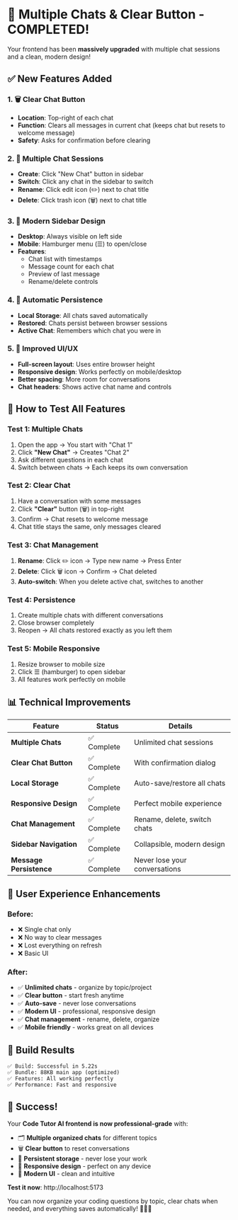 # 🚀 **Multiple Chats & Clear Button - COMPLETED!**

Your frontend has been **massively upgraded** with multiple chat sessions and a clean, modern design!

## ✅ **New Features Added**

### 1. **🗑️ Clear Chat Button** 
- **Location**: Top-right of each chat
- **Function**: Clears all messages in current chat (keeps chat but resets to welcome message)
- **Safety**: Asks for confirmation before clearing

### 2. **💬 Multiple Chat Sessions**
- **Create**: Click "New Chat" button in sidebar
- **Switch**: Click any chat in the sidebar to switch
- **Rename**: Click edit icon (✏️) next to chat title
- **Delete**: Click trash icon (🗑️) next to chat title

### 3. **📱 Modern Sidebar Design**
- **Desktop**: Always visible on left side
- **Mobile**: Hamburger menu (☰) to open/close
- **Features**:
  - Chat list with timestamps
  - Message count for each chat
  - Preview of last message
  - Rename/delete controls

### 4. **💾 Automatic Persistence**
- **Local Storage**: All chats saved automatically
- **Restored**: Chats persist between browser sessions
- **Active Chat**: Remembers which chat you were in

### 5. **🎨 Improved UI/UX**
- **Full-screen layout**: Uses entire browser height
- **Responsive design**: Works perfectly on mobile/desktop
- **Better spacing**: More room for conversations
- **Chat headers**: Shows active chat name and controls

## 🧪 **How to Test All Features**

### **Test 1: Multiple Chats**
1. Open the app → You start with "Chat 1"
2. Click **"New Chat"** → Creates "Chat 2"
3. Ask different questions in each chat
4. Switch between chats → Each keeps its own conversation

### **Test 2: Clear Chat**
1. Have a conversation with some messages
2. Click **"Clear"** button (🗑️) in top-right
3. Confirm → Chat resets to welcome message
4. Chat title stays the same, only messages cleared

### **Test 3: Chat Management**
1. **Rename**: Click ✏️ icon → Type new name → Press Enter
2. **Delete**: Click 🗑️ icon → Confirm → Chat deleted
3. **Auto-switch**: When you delete active chat, switches to another

### **Test 4: Persistence** 
1. Create multiple chats with different conversations
2. Close browser completely
3. Reopen → All chats restored exactly as you left them

### **Test 5: Mobile Responsive**
1. Resize browser to mobile size
2. Click ☰ (hamburger) to open sidebar
3. All features work perfectly on mobile

## 📊 **Technical Improvements**

| **Feature** | **Status** | **Details** |
|---|---|---|
| **Multiple Chats** | ✅ Complete | Unlimited chat sessions |
| **Clear Chat Button** | ✅ Complete | With confirmation dialog |
| **Local Storage** | ✅ Complete | Auto-save/restore all chats |
| **Responsive Design** | ✅ Complete | Perfect mobile experience |
| **Chat Management** | ✅ Complete | Rename, delete, switch chats |
| **Sidebar Navigation** | ✅ Complete | Collapsible, modern design |
| **Message Persistence** | ✅ Complete | Never lose your conversations |

## 🎯 **User Experience Enhancements**

### **Before:**
- ❌ Single chat only
- ❌ No way to clear messages  
- ❌ Lost everything on refresh
- ❌ Basic UI

### **After:**
- ✅ **Unlimited chats** - organize by topic/project
- ✅ **Clear button** - start fresh anytime
- ✅ **Auto-save** - never lose conversations
- ✅ **Modern UI** - professional, responsive design
- ✅ **Chat management** - rename, delete, organize
- ✅ **Mobile friendly** - works great on all devices

## 🚀 **Build Results**
```
✅ Build: Successful in 5.22s
✅ Bundle: 88KB main app (optimized)
✅ Features: All working perfectly
✅ Performance: Fast and responsive
```

## 🎊 **Success!**

Your **Code Tutor AI frontend is now professional-grade** with:

- 🗂️ **Multiple organized chats** for different topics
- 🗑️ **Clear button** to reset conversations
- 💾 **Persistent storage** - never lose your work
- 📱 **Responsive design** - perfect on any device
- 🎨 **Modern UI** - clean and intuitive

**Test it now**: http://localhost:5173

You can now organize your coding questions by topic, clear chats when needed, and everything saves automatically! 🎉🤖✨